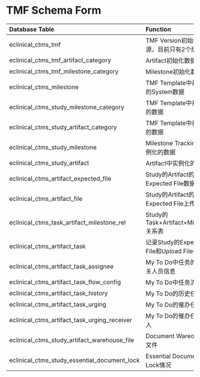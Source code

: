 # TMF Schema Form
| Database Table | Function | Module |
| :--- | :--- | :--- |
| eclinical_ctms_tmf | TMF Version初始化数据源，目前只有2个版本 | Basic Info |
| eclinical_ctms_tmf_artifact_category | Artifact初始化数据源 | TMF Template |
| eclinical_ctms_tmf_milestone_category | Milestone初始化数据源 | TMF Template |
| eclinical_ctms_milestone | TMF Template中初始化的System数据 | TMF Template |
| eclinical_ctms_study_milestone_category | TMF Template中初始化的数据 | TMF Template |
| eclinical_ctms_study_artifact_category | TMF Template中初始化的数据 | TMF Template |
| eclinical_ctms_study_milestone | Milestone Tracking中实例化的数据 | Milestone Tracking |
| eclinical_ctms_study_artifact | Artifact中实例化的数据 | Artifact |
| eclinical_ctms_artifact_expected_file | Study的Artifact的Expected File数据 | Artifact |
| eclinical_ctms_artifact_file | Study的Artifact的Expected File上传的文件 | Artifact/Essential Document |
| eclinical_ctms_task_artifact_milestone_rel | Study的Task+Artifact+Milestone关系表 | Artifact/My To Do |
| eclinical_ctms_artifact_task | 记录Study的Expected File和Upload File任务 | My To Do |
| eclinical_ctms_artifact_task_assignee | My To Do中任务的审核相关人员信息 | My To Do |
| eclinical_ctms_artifact_task_flow_config | My To Do中任务流情况 | My To Do |
| eclinical_ctms_artifact_task_history | My To Do的历史任务 | My To Do |
| eclinical_ctms_artifact_task_urging | My To Do的催办任务 | My To Do |
| eclinical_ctms_artifact_task_urging_receiver | My To Do的催办任务接收人 | My To Do |
| eclinical_ctms_study_artifact_warehouse_file | Document Wareouse的文件 | Document Warehouse |
| eclinical_ctms_study_essential_document_lock | Essential Document的Lock情况 | Essential Document |





